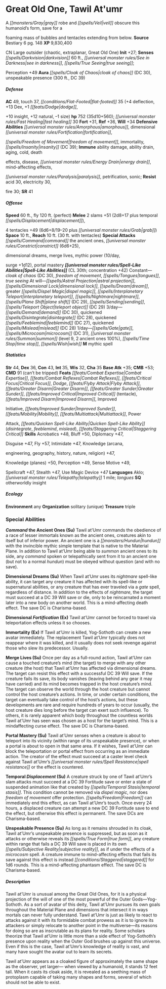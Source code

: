 ﻿---
cssclass: [monsters]
title1: Great Old One, Tawil At'umr
desc_short: A gray robe and veil obscure this humanoid's form, save for afoaming mass
  of bubbles and tentacles extending from below.
title2: Tawil At'umr
CR: 30
sources:
- name: Bestiary 6
  page: 148
  link: http://paizo.com/products/btpy9oge?Pathfinder-Roleplaying-Game-Bestiary-6-Hardcover
XP: 9830400
alignment: CN
size: Large
type: outsider
subtypes:
- chaotic
- extraplanar
- Great Old One
initiative:
  bonus: 27
senses:
  darkvision: 60
  see in darkness: true
  true seeing: true
auras:
- name: cloak of chaos
  DC: 30
- name: unspeakable presence
  radius: 300
  DC: 39
AC:
  AC: 49
  touch: 37
  flat_footed: 35
  components:
    deflection: 4
    dex: 13
    dodge,+10 insight: 1
    natural: 12
    size: -1
HP:
  HP: 752
  long: 35d10+560
  fast_healing: 30
saves:
  fort: 31
  ref: 36
  will: 34
defensive_abilities:
- amorphous
- dimensional fortification,freedom of movement
- immortality
- insanity (DC 39)
immunities:
- ability damage
- ability drain
- aging
- cold
- deatheffects
- disease
- energy drain
- mind-affecting effects,paralysis
- petrification
- sonic
resistances:
  acid: 30
  electricity: 30
  fire: 30
SR: 41
speeds:
  base: 60
  fly: 120
  fly_maneuverability: perfect
attacks:
  melee:
  - - text: 2 slams +51 (2d8+17 plus temporal displacement)
      entries:
      - - damage: 2d8+17
        - effect: temporal displacement
      count: 2
      attack: slams
      bonus:
      - 51
    - text: 4 tentacles +49 (6d6+8/19-20 plus grab)
      entries:
      - - damage: 6d6+8
          crit_range: 19-20
        - effect: grab
      count: 4
      attack: tentacles
      bonus:
      - 49
  special:
  - command the ancient ones
  - constrict (6d6+25),dimensional dreams
  - merge lives
  - mythic power (10/day,surge +1d12)
  - portal mastery
space: 10
reach: 10
reach_other: 30 ft. with tentacles
spell_like_abilities:
  entries:
  - name: cloak of chaos
    source: default
    freq: Constant
    DC: 30
  - name: freedom of movement
    source: default
    freq: Constant
  - name: tongues
    source: default
    freq: Constant
  - name: true seeing
    source: default
    freq: Constant
  - name: astral projection
    source: default
    freq: At will
  - is_mythic_spell: true
    name: dimensional lock
    source: default
    freq: At will
  - is_mythic_spell: true
    name: dream
    source: default
    freq: At will
  - name: greater dispel magic
    source: default
    freq: At will
  - name: interplanetary teleport
    source: default
    freq: At will
  - is_mythic_spell: true
    name: nightmare
    source: default
    freq: At will
  - is_mythic_spell: true
    name: plane shift
    source: default
    freq: At will
    DC: 29
  - is_mythic_spell: true
    name: sending
    source: default
    freq: At will
  - name: teleport object
    source: default
    freq: At will
    DC: 29
  - name: demand
    source: default
    freq: 3/day
    DC: 30
  - is_mythic_spell: true
    name: quickened disintegrate
    source: default
    freq: 3/day
    DC: 28
  - name: quickened feeblemind
    source: default
    freq: 3/day
    DC: 27
  - is_mythic_spell: true
    name: quickened mislead
    source: default
    freq: 3/day
    DC: 28
  - name: gate
    source: default
    freq: 1/day
  - name: microcosm
    source: default
    freq: 1/day
    DC: 31
  - name: summon
    source: default
    freq: 1/day
    level: 9
    summons:
    - name: ancient ones
      amount: 2
      chance: 100%
  - is_mythic_spell: true
    name: time stop
    source: default
    freq: 1/day
  - is_mythic_spell: true
    name: wish
    source: default
    freq: 1/day
  sources:
  - name: default
    CL: 30
    concentration: 42
ability_scores:
  STR: 44
  DEX: 36
  CON: 43
  INT: 35
  WIS: 32
  CHA: 35
BAB: 35
CMB: 53
CMD: 91
CMD_other: can't be tripped
feats:
- name: Combat Expertise
- name: Combat Reflexes
- name: Critical Focus
- name: Dodge
- name: Flyby Attack
- name: Greater Disarm
- name: Greater Sunder
- name: Improved Critical (tentacle)
- name: Improved Disarm
- name: ImprovedInitiative
- name: Improved Sunder
- name: Mobility
- name: Multiattack
- name: PowerAttack
- name: Quicken Spell-Like Ability (disintegrate)
- name: Quicken Spell-Like Ability (feeblemind)
- name: Quicken Spell-Like Ability (mislead)
- name: Staggering Critical
skills:
  Acrobatics: 48
  Bluff: 50
  Diplomacy: 47
  Disguise: 47
  Fly: 57
  Intimidate: 47
  Knowledge (arcana,engineering): 47
  Knowledge (geography): 47
  Knowledge (history): 47
  Knowledge (nature): 47
  Knowledge (religion): 47
  Knowledge (planes): 50
  Perception: 49
  Sense Motive: 49
  Spellcraft: 47
  Stealth: 47
  Use Magic Device: 47
languages:
- Aklo
- telepathy 1 mile
- tongues
special_qualities:
- otherworldly insight
ecology:
  environment: any
  organization: solitary (unique)
  treasure_type: triple
special_abilities:
  Command the Ancient Ones (Su): Tawil at'Umr commands the obedience of a race of
    lesser immortals known as the ancient ones, creatures akin to itself but of inferior
    power. An ancient one is a hundun with the invincible mythic simple template that
    is native to the Material Plane. In addition to Tawil at'Umr being able to summon
    ancient ones to its side, any command spoken or telepathically sent from it to
    an ancient one (but not to a normal hundun) must be obeyed without question (and
    with no save).
  Dimensional Dreams (Su): When Tawil at'Umr uses its nightmare spell-like ability,
    it can target any creature it has affected with its spell-like or supernatural
    abilities, or any creature that has ever traveled via a gate spell, regardless
    of distance. In addition to the effects of nightmare, the target must succeed
    at a DC 39 Will save or die, only to be reincarnated a moment later into a new
    body on another world. This is a mind-affecting death effect. The save DC is Charisma-based.
  Dimensional Fortification (Ex): Tawil at'Umr cannot be forced to travel via teleportation
    effects unless it so chooses.
  Immortality (Ex): If Tawil at'Umr is killed, Yog-Sothoth can create a new avatar
    immediately. The replacement Tawil at'Umr typically does not reappear where it
    was killed, and it usually does not seek revenge against those who slew its predecessor.
    Usually.
  Merge Lives (Su): Once per day as a full-round action, Tawil at'Umr can cause a
    touched creature's mind (the target) to merge with any other creature (the host)
    that Tawil at'Umr has affected via dimensional dreams. The target can resist this
    effect with a successful DC 39 Will save. If the creature fails its save, its
    body vanishes (leaving behind any gear it may have carried) and its mind becomes
    trapped in the host creature's mind. The target can observe the world through
    the host creature but cannot control the host creature's actions. In time, or
    under certain conditions, the target can eventually take control of the host's
    actions, but these developments are rare and require hundreds of years to occur
    (usually, the host creature dies long before the target can exert such influence).
    To others, it is rarely apparent which body throughout the countless worlds Tawil
    at'Umr has seen was chosen as a host for the target's mind. This is a mindaffecting
    curse effect. The save DC is Charisma-based.
  Portal Mastery (Su): Tawil at'Umr senses when a creature is about to teleport into
    its vicinity (within range of its unspeakable presence), or when a portal is about
    to open in that same area. If it wishes, Tawil at'Umr can block the teleportation
    or portal effect from occurring as an immediate action. The creator of the effect
    must succeed at a caster level check against Tawil at'Umr's spell resistance or
    the effect is countered.
  Temporal Displacement (Su): A creature struck by one of Tawil at'Umr's slam attacks
    must succeed at a DC 39 Fortitude save or enter a state of suspended animation
    like that created by temporal stasis. This condition cannot be removed via dispel
    magic, nor does freedom of movement offer protection. Freedom can immediately
    end this effect, as can Tawil at'Umr's touch. Once every 24 hours, a displaced
    creature can attempt a new DC 39 Fortitude save to end the effect, but otherwise
    this effect is permanent. The save DCs are Charisma-based.
  Unspeakable Presence (Su): As long as it remains shrouded in its cloak, Tawil at'Umr's
    unspeakable presence is suppressed, but as soon as it attacks or otherwise reveals
    its true form, any creature within range that fails a DC 39 Will save is placed
    in its own subjective reality, as if under the effects of a microcosm spell. A
    creature immune to mind-affecting effects that fails its save against this effect
    is instead staggered for 1d6 rounds. This is a mind-affecting phantasm effect.
    The save DC is Charisma-based.
desc_long: |-
  Tawil at'Umr is unusual among the Great Old Ones, for it is a physical projection of the will of one of the most powerful of the Outer Gods-Yog-Sothoth. As a sort of avatar of this deity, Tawil at'Umr pursues its own goals throughout the Material Plane and dimensions that intersect it in ways mortals can never fully understand. Tawil at'Umr is just as likely to react to attacks against it with its formidable combat prowess as it is to ignore its attackers or simply relocate to another point in the multiverse-its reasons for doing so are as inscrutable as its plans for reality. Some scholars theorize that Tawil at'Umr is little more than a side effect of Yog-Sothoth's presence upon reality when the Outer God brushes up against this universe. Even if this is the case, Tawil at'Umr's knowledge of reality is vast, and many have sought the avatar out to learn its secrets. 

  Tawil at'Umr appears as a cloaked figure of approximately the same shape as the observer, yet larger- when viewed by a humanoid, it stands 12 feet tall. When it casts its cloak aside, it is revealed as a seething mass of protoplasm capable of taking many shapes and forms, several of which should not be able to exist.

---

# Great Old One, Tawil At'umr
A _[[monsters/Gray|gray]]_ robe and _[[spells/Veil|veil]]_ obscure this humanoid’s form, save for a

foaming mass of bubbles and tentacles extending from below.
**Source** Bestiary 6 pg. 148
**XP** 9,830,400

CN Large outsider (chaotic, extraplanar, Great Old One)
**Init** +27; **Senses** _[[spells/Darkvision|darkvision]]_ 60 ft., _[[universal monster rules/See in Darkness|see in darkness]]_, _[[spells/True Seeing|true seeing]]_;

Perception +49
**Aura** _[[spells/Cloak of Chaos|cloak of chaos]]_ (DC 30), unspeakable presence (300 ft., DC 39)

##### Defense

**AC** 49, touch 37, _[[conditions/Flat-Footed|flat-footed]]_ 35 (+4 deflection, +13 Dex, +1 _[[feats/Dodge|dodge]]_,

+10 insight, +12 natural, –1 size)
**hp** 752 (35d10+560); _[[universal monster rules/Fast Healing|fast healing]]_ 30
**Fort** +31, **Ref** +36, **Will** +34
**Defensive Abilities** _[[universal monster rules/Amorphous|amorphous]]_, dimensional _[[universal monster rules/Fortification|fortification]]_,

_[[spells/Freedom of Movement|freedom of movement]]_, immortality, _[[spells/Insanity|insanity]]_ (DC 39); **Immune** ability damage, ability drain, aging, cold, death

effects, disease, _[[universal monster rules/Energy Drain|energy drain]]_, mind-affecting effects,

_[[universal monster rules/Paralysis|paralysis]]_, petrification, sonic; **Resist** acid 30, electricity 30,

fire 30; **SR** 41

##### Offense
**Speed** 60 ft., fly 120 ft. (perfect)
**Melee** 2 slams +51 (2d8+17 plus temporal _[[spells/Displacement|displacement]]_),

4 tentacles +49 (6d6+8/19–20 plus _[[universal monster rules/Grab|grab]]_)
**Space** 10 ft., **Reach** 10 ft. (30 ft. with tentacles)
**Special Attacks** _[[spells/Command|command]]_ the ancient ones, _[[universal monster rules/Constrict|constrict]]_ (6d6+25),

dimensional dreams, merge lives, mythic power (10/day,

surge +1d12), portal mastery
**_[[universal monster rules/Spell-Like Abilities|Spell-Like Abilities]]_** (CL 30th; concentration +42)
Constant—_cloak of chaos_ (DC 30), _freedom of movement_, _[[spells/Tongues|tongues]]_, _true seeing_ 
At will—_[[spells/Astral Projection|astral projection]]_, _[[spells/Dimensional Lock|dimensional lock]]_, _[[spells/Dream|dream]]_, greater _[[spells/Dispel Magic|dispel magic]]_, _[[spells/Interplanetary Teleport|interplanetary teleport]]_, _[[spells/Nightmare|nightmare]]_, _[[spells/Plane Shift|plane shift]]_ (DC 29), _[[spells/Sending|sending]]_, _[[spells/Teleport Object|teleport object]]_ (DC 29) 
3/day—_[[spells/Demand|demand]]_ (DC 30), quickened _[[spells/Disintegrate|disintegrate]]_ (DC 28), quickened _[[spells/Feeblemind|feeblemind]]_ (DC 27), quickened _[[spells/Mislead|mislead]]_ (DC 28) 
1/day—_[[spells/Gate|gate]]_, _[[spells/Microcosm|microcosm]]_ (DC 31), _[[universal monster rules/Summon|summon]]_ (level 9, 2 ancient ones 100%), _[[spells/Time Stop|time stop]]_, _[[spells/Wish|wish]]_ 
**M** mythic spell

##### Statistics
**Str** 44, **Dex** 36, **Con** 43, **Int** 35, **Wis** 32, **Cha** 35
**Base Atk** +35; **CMB** +53; **CMD** 91 (can’t be tripped)
**Feats** _[[feats/Combat Expertise|Combat Expertise]]_, _[[feats/Combat Reflexes|Combat Reflexes]]_, _[[feats/Critical Focus|Critical Focus]]_, _Dodge_, _[[feats/Flyby Attack|Flyby Attack]]_, _[[feats/Greater Disarm|Greater Disarm]]_, _[[feats/Greater Sunder|Greater Sunder]]_, _[[feats/Improved Critical|Improved Critical]]_ (tentacle), _[[feats/Improved Disarm|Improved Disarm]]_, Improved

Initiative, _[[feats/Improved Sunder|Improved Sunder]]_, _[[feats/Mobility|Mobility]]_, _[[feats/Multiattack|Multiattack]]_, Power

Attack, _[[feats/Quicken Spell-Like Ability|Quicken Spell-Like Ability]]_ (_disintegrate_, _feeblemind_, _mislead_), _[[feats/Staggering Critical|Staggering Critical]]_
**Skills** Acrobatics +48, Bluff +50, Diplomacy +47,

Disguise +47, Fly +57, Intimidate +47, Knowledge (arcana,

engineering, geography, history, nature, religion) +47,

Knowledge (planes) +50, Perception +49, Sense Motive +49,

Spellcraft +47, Stealth +47, Use Magic Device +47
**Languages** Aklo; _[[universal monster rules/Telepathy|telepathy]]_ 1 mile; _tongues_
**SQ** otherworldly insight

##### Ecology

**Environment** any
**Organization** solitary (unique)
**Treasure** triple

### Special Abilities

**_Command_ the Ancient Ones (Su)** Tawil at’Umr commands the obedience of a race of lesser immortals known as the ancient ones, creatures akin to itself but of inferior power. An ancient one is a _[[monsters/Hundun|hundun]]_ with the invincible mythic simple template that is native to the Material Plane. In addition to Tawil at’Umr being able to _summon_ ancient ones to its side, any _command_ spoken or telepathically sent from it to an ancient one (but not to a normal _hundun_) must be obeyed without question (and with no save).

**Dimensional Dreams (Su)** When Tawil at’Umr uses its _nightmare_ spell-like ability, it can target any creature it has affected with its spell-like or supernatural abilities, or any creature that has ever traveled via a _gate_ spell, regardless of distance. In addition to the effects of _nightmare_, the target must succeed at a DC 39 Will save or die, only to be reincarnated a moment later into a new body on another world. This is a mind-affecting death effect. The save DC is Charisma-based.

**Dimensional _Fortification_ (Ex)** Tawil at’Umr cannot be forced to travel via teleportation effects unless it so chooses.

**Immortality (Ex)** If Tawil at’Umr is killed, Yog-Sothoth can create a new avatar immediately. The replacement Tawil at’Umr typically does not reappear where it was killed, and it usually does not seek revenge against those who slew its predecessor. Usually.

**Merge Lives (Su)** Once per day as a full-round action, Tawil at’Umr can cause a touched creature’s mind (the target) to merge with any other creature (the host) that Tawil at’Umr has affected via dimensional dreams. The target can resist this effect with a successful DC 39 Will save. If the creature fails its save, its body vanishes (leaving behind any gear it may have carried) and its mind becomes trapped in the host creature’s mind. The target can observe the world through the host creature but cannot control the host creature’s actions. In time, or under certain conditions, the target can eventually take control of the host’s actions, but these developments are rare and require hundreds of years to occur (usually, the host creature dies long before the target can exert such influence). To others, it is rarely apparent which body throughout the countless worlds Tawil at’Umr has seen was chosen as a host for the target’s mind. This is a mindaffecting curse effect. The save DC is Charisma-based.

**Portal Mastery (Su)** Tawil at’Umr senses when a creature is about to teleport into its vicinity (within range of its unspeakable presence), or when a portal is about to open in that same area. If it wishes, Tawil at’Umr can block the teleportation or portal effect from occurring as an immediate action. The creator of the effect must succeed at a caster level check against Tawil at’Umr’s _[[universal monster rules/Spell Resistance|spell resistance]]_ or the effect is countered.

**Temporal _Displacement_ (Su)** A creature struck by one of Tawil at’Umr’s slam attacks must succeed at a DC 39 Fortitude save or enter a state of suspended animation like that created by _[[spells/Temporal Stasis|temporal stasis]]_. This condition cannot be removed via _dispel magic_, nor does _freedom of movement_ offer protection. _[[spells/Freedom|Freedom]]_ can immediately end this effect, as can Tawil at’Umr’s touch. Once every 24 hours, a displaced creature can attempt a new DC 39 Fortitude save to end the effect, but otherwise this effect is permanent. The save DCs are Charisma-based.

**Unspeakable Presence (Su)** As long as it remains shrouded in its cloak, Tawil at’Umr’s unspeakable presence is suppressed, but as soon as it attacks or otherwise reveals its _[[spells/True Form|true form]]_, any creature within range that fails a DC 39 Will save is placed in its own _[[spells/Subjective Reality|subjective reality]]_, as if under the effects of a _microcosm_ spell. A creature immune to mind-affecting effects that fails its save against this effect is instead _[[conditions/Staggered|staggered]]_ for 1d6 rounds. This is a mind-affecting phantasm effect. The save DC is Charisma-based.

##### Description

Tawil at’Umr is unusual among the Great Old Ones, for it is a physical projection of the will of one of the most powerful of the Outer Gods—Yog-Sothoth. As a sort of avatar of this deity, Tawil at’Umr pursues its own goals throughout the Material Plane and dimensions that intersect it in ways mortals can never fully understand. Tawil at’Umr is just as likely to react to attacks against it with its formidable combat prowess as it is to ignore its attackers or simply relocate to another point in the multiverse—its reasons for doing so are as inscrutable as its plans for reality. Some scholars theorize that Tawil at’Umr is little more than a side effect of Yog-Sothoth’s presence upon reality when the Outer God brushes up against this universe. Even if this is the case, Tawil at’Umr’s knowledge of reality is vast, and many have sought the avatar out to learn its secrets.

Tawil at’Umr appears as a cloaked figure of approximately the same shape as the observer, yet larger— when viewed by a humanoid, it stands 12 feet tall. When it casts its cloak aside, it is revealed as a seething mass of protoplasm capable of taking many shapes and forms, several of which should not be able to exist.